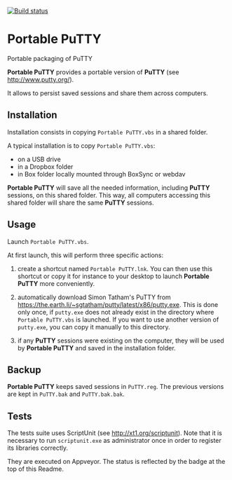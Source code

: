 [![Build status](https://ci.appveyor.com/api/projects/status/k04ikl250e64lwcq?svg=true)](https://ci.appveyor.com/project/bchabrier/portableputty)

# Portable PuTTY
Portable packaging of PuTTY

**Portable PuTTY** provides a portable version of **PuTTY** (see http://www.putty.org/).

It allows to persist saved sessions and share them across computers.

## Installation

Installation consists in copying `Portable PuTTY.vbs` in a shared folder.

A typical installation is to copy `Portable PuTTY.vbs`:

- on a USB drive
- in a Dropbox folder
- in Box folder locally mounted through BoxSync or webdav

**Portable PuTTY** will save all the needed information, including **PuTTY** sessions, on this shared folder. This way, all computers accessing this shared folder will share the same **PuTTY** sessions.

## Usage

Launch `Portable PuTTY.vbs`.

At first launch, this will perform three specific actions:

1. create a shortcut named `Portable PuTTY.lnk`. You can then use this shortcut or copy it for instance to your desktop to launch **Portable PuTTY** more conveniently.

2. automatically download Simon Tatham's PuTTY from https://the.earth.li/~sgtatham/putty/latest/x86/putty.exe.
This is done only once, if `putty.exe` does not already exist in the directory where `Portable PuTTY.vbs` is launched. If you want to use another version of `putty.exe`, you can copy it manually to this directory.

3. if any **PuTTY** sessions were existing on the computer, they will be used by **Portable PuTTY** and saved in the installation folder.

## Backup

**Portable PuTTY** keeps saved sessions in `PuTTY.reg`. The previous versions are kept in `PuTTY.bak` and `PuTTY.bak.bak`.

## Tests

The tests suite uses ScriptUnit (see http://xt1.org/scriptunit). Note that it is necessary to run `scriptunit.exe` as administrator once in order to register its libraries correctly.

They are executed on Appveyor. The status is reflected by the badge at the top of this Readme.



